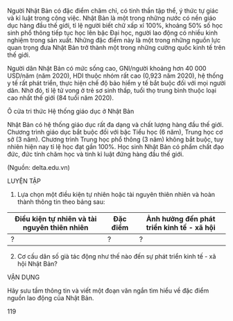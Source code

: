 Người Nhật Bản có đặc điểm chăm chỉ, có tinh thần tập thể, ý thức tự giác và kỉ luật trong công việc. Nhật Bản là một trong những nước có nền giáo dục hàng đầu thế giới, tỉ lệ người biết chữ xấp xỉ 100%, khoảng 50% số học sinh phổ thông tiếp tục học lên bậc Đại học, người lao động có nhiều kinh nghiệm trong sản xuất. Những đặc điểm này là một trong những nguồn lực quan trọng đưa Nhật Bản trở thành một trong những cường quốc kinh tế trên thế giới.

Người dân Nhật Bản có mức sống cao, GNI/người khoảng hơn 40 000 USD/năm (năm 2020), HDI thuộc nhóm rất cao (0,923 năm 2020), hệ thống y tế rất phát triển, thực hiện chế độ bảo hiểm y tế bắt buộc đối với mọi người dân. Nhờ đó, tỉ lệ tử vong ở trẻ sơ sinh thấp, tuổi thọ trung bình thuộc loại cao nhất thế giới (84 tuổi năm 2020).

Ô cửa tri thức
Hệ thống giáo dục ở Nhật Bản

Nhật Bản có hệ thống giáo dục rất đa dạng và chất lượng hàng đầu thế giới. Chương trình giáo dục bắt buộc đối với bậc Tiểu học (6 năm), Trung học cơ sở (3 năm). Chương trình Trung học phổ thông (3 năm) không bắt buộc, tuy nhiên hiện nay tỉ lệ học đạt gần 100%. Học sinh Nhật Bản có phẩm chất đạo đức, đức tính chăm học và tinh kỉ luật đứng hàng đầu thế giới.

(Nguồn: delta.edu.vn)

LUYỆN TẬP

1. Lựa chọn một điều kiện tự nhiên hoặc tài nguyên thiên nhiên và hoàn thành thông tin theo bảng sau:

Điều kiện tự nhiên và tài nguyên thiên nhiên | Đặc điểm | Ảnh hưởng đến phát triển kinh tế - xã hội
--- | --- | ---
? | ? | ?

2. Cơ cấu dân số già tác động như thế nào đến sự phát triển kinh tế - xã hội Nhật Bản?

VẬN DỤNG

Hãy sưu tầm thông tin và viết một đoạn văn ngắn tìm hiểu về đặc điểm nguồn lao động của Nhật Bản.

119